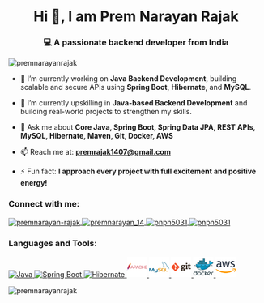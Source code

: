 <h1 align="center">Hi 👋, I am Prem Narayan Rajak</h1>
<h3 align="center">💻 A passionate backend developer from India</h3>

<p align="left">
  <img src="https://komarev.com/ghpvc/?username=premnarayanrajak&label=Profile%20views&color=0e75b6&style=flat" alt="premnarayanrajak" />
</p>

- 🔭 I’m currently working on **Java Backend Development**, building scalable and secure APIs using **Spring Boot**, **Hibernate**, and **MySQL**.

- 🌱 I’m currently upskilling in **Java-based Backend Development** and building real-world projects to strengthen my skills.

- 💬 Ask me about **Core Java, Spring Boot, Spring Data JPA, REST APIs, MySQL, Hibernate, Maven, Git, Docker, AWS**

- 📫 Reach me at: **premrajak1407@gmail.com**

- ⚡ Fun fact: **I approach every project with full excitement and positive energy!**

<h3 align="left">Connect with me:</h3>
<p align="left">
  <a href="https://linkedin.com/in/premnarayan-rajak" target="blank">
    <img align="center" src="https://raw.githubusercontent.com/rahuldkjain/github-profile-readme-generator/master/src/images/icons/Social/linked-in-alt.svg" alt="premnarayan-rajak" height="30" width="40" />
  </a>
  <a href="https://www.codechef.com/users/premnarayan_14" target="blank">
    <img align="center" src="https://cdn.jsdelivr.net/npm/simple-icons@3.1.0/icons/codechef.svg" alt="premnarayan_14" height="30" width="40" />
  </a>
  <a href="https://www.hackerrank.com/pnpn5031" target="blank">
    <img align="center" src="https://raw.githubusercontent.com/rahuldkjain/github-profile-readme-generator/master/src/images/icons/Social/hackerrank.svg" alt="pnpn5031" height="30" width="40" />
  </a>
  <a href="https://auth.geeksforgeeks.org/user/pnpn5031" target="blank">
    <img align="center" src="https://raw.githubusercontent.com/rahuldkjain/github-profile-readme-generator/master/src/images/icons/Social/geeks-for-geeks.svg" alt="pnpn5031" height="30" width="40" />
  </a>
</p>

<h3 align="left">Languages and Tools:</h3>
<p align="left">
  <a href="https://www.java.com/en/" target="_blank" rel="noreferrer">
    <img src="https://upload.wikimedia.org/wikipedia/en/thumb/3/30/Java_programming_language_logo.svg/800px-Java_programming_language_logo.svg.png" alt="Java" width="40" height="40"/>
  </a>
<a href="https://spring.io/projects/spring-boot" target="_blank" rel="noreferrer">
  <img src="https://spring.io/images/spring-boot-icon-4c80d1e592eae273b6b3a1cd646d82d4.svg" alt="Spring Boot" width="40" height="40" />
</a>

<a href="https://hibernate.org/" target="_blank" rel="noreferrer">
  <img src="https://cdn.worldvectorlogo.com/logos/hibernate.svg" alt="Hibernate" width="40" height="40" />
</a>

  <a href="https://maven.apache.org/" target="_blank" rel="noreferrer">
    <img src="https://raw.githubusercontent.com/devicons/devicon/master/icons/apache/apache-original-wordmark.svg" alt="Maven" width="40" height="40"/>
  </a>
  <a href="https://www.mysql.com/" target="_blank" rel="noreferrer">
    <img src="https://raw.githubusercontent.com/devicons/devicon/master/icons/mysql/mysql-original-wordmark.svg" alt="MySQL" width="40" height="40"/>
  </a>
  <a href="https://git-scm.com/" target="_blank" rel="noreferrer">
    <img src="https://raw.githubusercontent.com/devicons/devicon/master/icons/git/git-original-wordmark.svg" alt="Git" width="40" height="40"/>
  </a>
  <a href="https://www.docker.com/" target="_blank" rel="noreferrer">
    <img src="https://raw.githubusercontent.com/devicons/devicon/master/icons/docker/docker-original-wordmark.svg" alt="Docker" width="40" height="40"/>
  </a>
  <a href="https://aws.amazon.com/" target="_blank" rel="noreferrer">
    <img src="https://raw.githubusercontent.com/devicons/devicon/master/icons/amazonwebservices/amazonwebservices-original-wordmark.svg" alt="AWS" width="40" height="40"/>
  </a>
</p>

<p>
  <img align="center" src="https://github-readme-stats.vercel.app/api/top-langs?username=premnarayanrajak&show_icons=true&locale=en&layout=compact" alt="premnarayanrajak" />
</p>

